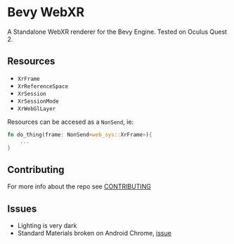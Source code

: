# Bevy WebXR

A Standalone WebXR renderer for the Bevy Engine. Tested on Oculus Quest 2.

## Resources

- `XrFrame`
- `XrReferenceSpace`
- `XrSession`
- `XrSessionMode`
- `XrWebGlLayer`

Resources can be accesed as a `NonSend`, ie:

```rs
fn do_thing(frame: NonSend<web_sys::XrFrame>){
	...
}
```


## Contributing

For more info about the repo see [CONTRIBUTING](contributing.md)

## Issues

- Lighting is very dark
- Standard Materials broken on Android Chrome, [issue](https://github.com/bevyengine/bevy/issues/4582)